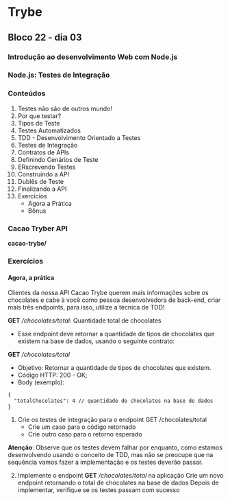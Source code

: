 # Trybe
## Bloco 22 - dia 03
### Introdução ao desenvolvimento Web com Node.js
### Node.js: Testes de Integração

### Conteúdos

1. Testes não são de outros mundo!
2. Por que testar?
3. Tipos de Teste
4. Testes Automatizados
5. TDD - Desenvolvimento Orientado a Testes
6. Testes de Integração
7. Contratos de APIs
8. Definindo Cenários de Teste
9. ERscrevendo Testes
10. Construindo a API
11. Dublês de Teste
12. Finalizando a API
13. Exercícios
    - Agora a Prática
    - Bônus

### Cacao Tryber API
__cacao-trybe/__

### Exercícios
#### Agora, a prática

Clientes da nossa API Cacao Trybe querem mais informações sobre os chocolates e cabe à você como pessoa desenvolvedora de back-end, criar mais três endpoints, para isso, utilize a técnica de TDD!

__GET__ _/chocolates/total_: Quantidade total de chocolates

- Esse endpoint deve retornar a quantidade de tipos de chocolates que existem na base de dados, usando o seguinte contrato:

__GET__ _/chocolates/total_

- Objetivo: Retornar a quantidade de tipos de chocolates que existem.
- Código HTTP: 200 - OK;
- Body (exemplo):
```
{
  "totalChocolates": 4 // quantidade de chocolates na base de dados
}
```

1. Crie os testes de integração para o endpoint GET /chocolates/total
    - Crie um caso para o código retornado
    - Crie outro caso para o retorno esperado

__Atenção__: Observe que os testes devem falhar por enquanto, como estamos desenvolvendo usando o conceito de TDD, mas não se preocupe que na sequência vamos fazer a implementação e os testes deverão passar.

2. Implemente o endpoint __GET__ _/chocolates/total_ na aplicação
Crie um novo endpoint retornando o total de chocolates na base de dados
Depois de implementar, verifique se os testes passam com sucesso